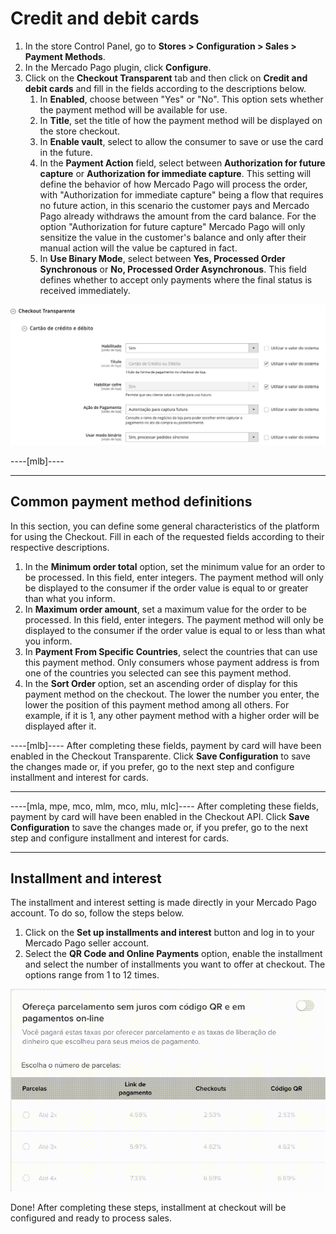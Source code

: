 # Credit and debit cards

1. In the store Control Panel, go to **Stores > Configuration > Sales > Payment Methods**.
2. In the Mercado Pago plugin, click **Configure**.
3. Click on the **Checkout Transparent** tab and then click on **Credit and debit cards** and fill in the fields according to the descriptions below.
    1. In **Enabled**, choose between "Yes" or "No". This option sets whether the payment method will be available for use.
    2. In **Title**, set the title of how the payment method will be displayed on the store checkout.
    3. In **Enable vault**, select to allow the consumer to save or use the card in the future.
    4. In the **Payment Action** field, select between **Authorization for future capture** or **Authorization for immediate capture**. This setting will define the behavior of how Mercado Pago will process the order, with "Authorization for immediate capture" being a flow that requires no future action, in this scenario the customer pays and Mercado Pago already withdraws the amount from the card balance. For the option "Authorization for future capture" Mercado Pago will only sensitize the value in the customer's balance and only after their manual action will the value be captured in fact.
    5. In **Use Binary Mode**, select between **Yes, Processed Order Synchronous** or **No, Processed Order Asynchronous**. This field defines whether to accept only payments where the final status is received immediately.

![](/images/magento-two/credito_e_debito.png)


----[mlb]----


------------


## Common payment method definitions

In this section, you can define some general characteristics of the platform for using the Checkout. Fill in each of the requested fields according to their respective descriptions.

1. In the **Minimum order total** option, set the minimum value for an order to be processed. In this field, enter integers. The payment method will only be displayed to the consumer if the order value is equal to or greater than what you inform.
2. In **Maximum order amount**, set a maximum value for the order to be processed. In this field, enter integers. The payment method will only be displayed to the consumer if the order value is equal to or less than what you inform.
3. In **Payment From Specific Countries**, select the countries that can use this payment method. Only consumers whose payment address is from one of the countries you selected can see this payment method.
4. In the **Sort Order** option, set an ascending order of display for this payment method on the checkout. The lower the number you enter, the lower the position of this payment method among all others. For example, if it is 1, any other payment method with a higher order will be displayed after it.

----[mlb]----
After completing these fields, payment by card will have been enabled in the Checkout Transparente. Click **Save Configuration** to save the changes made or, if you prefer, go to the next step and configure installment and interest for cards.

------------

----[mla, mpe, mco, mlm, mco, mlu, mlc]----
After completing these fields, payment by card will have been enabled in the Checkout API. Click **Save Configuration** to save the changes made or, if you prefer, go to the next step and configure installment and interest for cards.

------------


## Installment and interest

The installment and interest setting is made directly in your Mercado Pago account. To do so, follow the steps below.

1. Click on the **Set up installments and interest** button and log in to your Mercado Pago seller account.
2. Select the **QR Code and Online Payments** option, enable the installment and select the number of installments you want to offer at checkout. The options range from 1 to 12 times.

![Installment and interest](/images/magento-two/parcelamento.gif)

Done! After completing these steps, installment at checkout will be configured and ready to process sales.